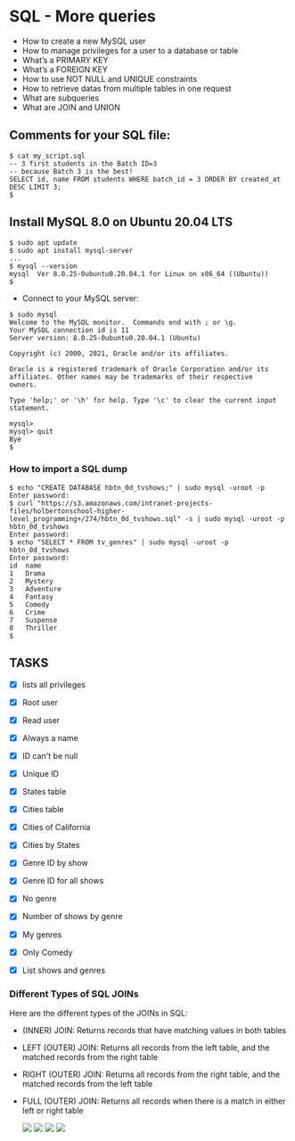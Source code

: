 # SQL - More queries
- How to create a new MySQL user
- How to manage privileges for a user to a database or table
- What’s a PRIMARY KEY
- What’s a FOREIGN KEY
- How to use NOT NULL and UNIQUE constraints
- How to retrieve datas from multiple tables in one request
- What are subqueries
- What are JOIN and UNION

## Comments for your SQL file:
```
$ cat my_script.sql
-- 3 first students in the Batch ID=3
-- because Batch 3 is the best!
SELECT id, name FROM students WHERE batch_id = 3 ORDER BY created_at DESC LIMIT 3;
$
```

## Install MySQL 8.0 on Ubuntu 20.04 LTS

```
$ sudo apt update
$ sudo apt install mysql-server
...
$ mysql --version
mysql  Ver 8.0.25-0ubuntu0.20.04.1 for Linux on x86_64 ((Ubuntu))
$
```

- Connect to your MySQL server:

```
$ sudo mysql
Welcome to the MySQL monitor.  Commands end with ; or \g.
Your MySQL connection id is 11
Server version: 8.0.25-0ubuntu0.20.04.1 (Ubuntu)

Copyright (c) 2000, 2021, Oracle and/or its affiliates.

Oracle is a registered trademark of Oracle Corporation and/or its
affiliates. Other names may be trademarks of their respective
owners.

Type 'help;' or '\h' for help. Type '\c' to clear the current input statement.

mysql>
mysql> quit
Bye
$
```

### How to import a SQL dump
```
$ echo "CREATE DATABASE hbtn_0d_tvshows;" | sudo mysql -uroot -p
Enter password:
$ curl "https://s3.amazonaws.com/intranet-projects-files/holbertonschool-higher-level_programming+/274/hbtn_0d_tvshows.sql" -s | sudo mysql -uroot -p hbtn_0d_tvshows
Enter password:
$ echo "SELECT * FROM tv_genres" | sudo mysql -uroot -p hbtn_0d_tvshows
Enter password:
id  name
1   Drama
2   Mystery
3   Adventure
4   Fantasy
5   Comedy
6   Crime
7   Suspense
8   Thriller
$
```

## TASKS
- [x] lists all privileges
- [x]  Root user
- [x]   Read user
- [x] Always a name
- [x] ID can't be null
- [x]  Unique ID
- [x]  States table
- [x]  Cities table
- [x]  Cities of California
- [x] Cities by States
- [x]  Genre ID by show
- [x]  Genre ID for all shows
- [x] No genre
- [x]  Number of shows by genre
- [x] My genres
- [x] Only Comedy
- [x] List shows and genres


### Different Types of SQL JOINs
Here are the different types of the JOINs in SQL:

- (INNER) JOIN: Returns records that have matching values in both tables
- LEFT (OUTER) JOIN: Returns all records from the left table, and the matched records from the right table
- RIGHT (OUTER) JOIN: Returns all records from the right table, and the matched records from the left table
- FULL (OUTER) JOIN: Returns all records when there is a match in either left or right table

 
  <img src ="https://www.w3schools.com/sql/img_innerjoin.gif"> 
  <img src ="https://www.w3schools.com/sql/img_leftjoin.gif"> 
  <img src="https://www.w3schools.com/sql/img_rightjoin.gif"> 
  <img src = "https://www.w3schools.com/sql/img_fulljoin.gif">
